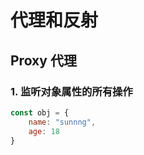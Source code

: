 # 代理和反射

## Proxy 代理

### 1. 监听对象属性的所有操作

```javascript
const obj = {
	name: "sunnng",
	age: 18
}
```

